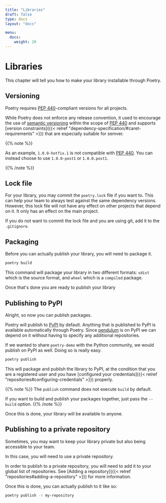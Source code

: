 ```yaml
---
title: "Libraries"
draft: false
type: docs
layout: "docs"

menu:
  docs:
    weight: 20
---
```



# Libraries

This chapter will tell you how to make your library installable through Poetry.


## Versioning

Poetry requires [PEP 440](https://peps.python.org/pep-0440)-compliant versions for all projects.

While Poetry does not enforce any release convention, it used to encourage the use of
[semantic versioning](https://semver.org/) within the scope of
[PEP 440](https://peps.python.org/pep-0440/#semantic-versioning) and supports
[version constraints]({{< relref "dependency-specification/#caret-requirements" >}})
that are especially suitable for semver.

{{% note %}}

As an example, `1.0.0-hotfix.1` is not compatible with [PEP 440](https://peps.python.org/pep-0440). You can instead
choose to use `1.0.0-post1` or `1.0.0.post1`.

{{% /note %}}

## Lock file

For your library, you may commit the `poetry.lock` file if you want to.
This can help your team to always test against the same dependency versions.
However, this lock file will not have any effect on other projects that depend on it.
It only has an effect on the main project.

If you do not want to commit the lock file and you are using git, add it to the `.gitignore`.

## Packaging

Before you can actually publish your library, you will need to package it.

```bash
poetry build
```

This command will package your library in two different formats: `sdist` which is
the source format, and `wheel` which is a `compiled` package.

Once that's done you are ready to publish your library

## Publishing to PyPI

Alright, so now you can publish packages.

Poetry will publish to [PyPI](https://pypi.org) by default. Anything that is published to PyPI
is available automatically through Poetry. Since [pendulum](https://pypi.org/project/pendulum/)
is on PyPI we can depend on it without having to specify any additional repositories.

If we wanted to share `poetry-demo` with the Python community, we would publish on PyPI as well.
Doing so is really easy.

```bash
poetry publish
```

This will package and publish the library to PyPI, at the condition that you are a registered user
and you have [configured your credentials]({{< relref "repositories#configuring-credentials" >}}) properly.

{{% note %}}
The `publish` command does not execute `build` by default.

If you want to build and publish your packages together,
just pass the `--build` option.
{{% /note %}}

Once this is done, your library will be available to anyone.


## Publishing to a private repository

Sometimes, you may want to keep your library private but also being accessible to your team.

In this case, you will need to use a private repository.

In order to publish to a private repository, you will need to add it to your
global list of repositories. See [Adding a repository]({{< relref "repositories#adding-a-repository" >}})
for more information.

Once this is done, you can actually publish to it like so:

```bash
poetry publish -r my-repository
```
